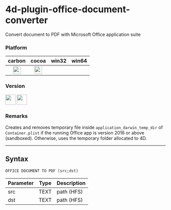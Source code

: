 # 4d-plugin-office-document-converter
Convert document to PDF with Microsoft Office application suite

### Platform

| carbon | cocoa | win32 | win64 |
|:------:|:-----:|:---------:|:---------:|
|<img src="https://cloud.githubusercontent.com/assets/1725068/22371562/1b091f0a-e4db-11e6-8458-8653954a7cce.png" width="24" height="24" />|<img src="https://cloud.githubusercontent.com/assets/1725068/22371562/1b091f0a-e4db-11e6-8458-8653954a7cce.png" width="24" height="24" />|||

### Version

<img src="https://cloud.githubusercontent.com/assets/1725068/18940649/21945000-8645-11e6-86ed-4a0f800e5a73.png" width="32" height="32" /> <img src="https://cloud.githubusercontent.com/assets/1725068/18940648/2192ddba-8645-11e6-864d-6d5692d55717.png" width="32" height="32" />

### Remarks

Creates and removes temporary file inside ``application_darwin_temp_dir`` of ``Container.plist`` if the running Office app is version 2016 or above (sandboxed). Otherwise, uses the temporary folder allocated to 4D.

---

## Syntax

```
OFFICE DOCUMENT TO PDF (src;dst)
```

Parameter|Type|Description
------------|------------|----
src|TEXT|path (HFS)
dst|TEXT|path (HFS)
